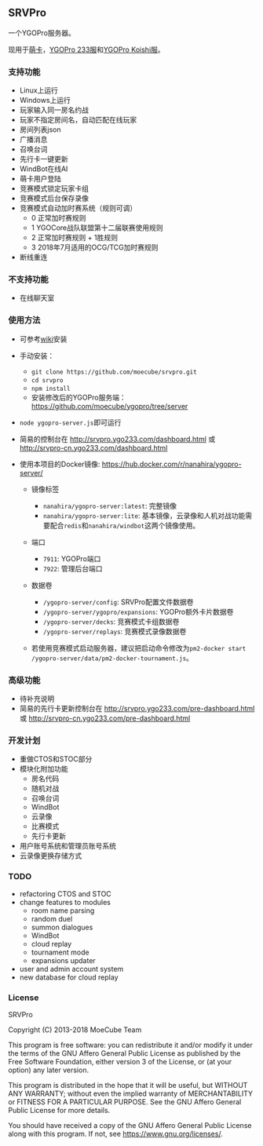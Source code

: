 ## SRVPro
一个YGOPro服务器。

现用于[萌卡](https://mycard.moe/)，[YGOPro 233服](https://ygo233.com/)和[YGOPro Koishi服](http://koishi.222diy.gdn/)。

### 支持功能
* Linux上运行
* Windows上运行
* 玩家输入同一房名约战
* 玩家不指定房间名，自动匹配在线玩家
* 房间列表json
* 广播消息
* 召唤台词
* 先行卡一键更新
* WindBot在线AI
* 萌卡用户登陆
* 竞赛模式锁定玩家卡组
* 竞赛模式后台保存录像
* 竞赛模式自动加时赛系统（规则可调）
  * 0 正常加时赛规则
  * 1 YGOCore战队联盟第十二届联赛使用规则
  * 2 正常加时赛规则 + 1胜规则
  * 3 2018年7月适用的OCG/TCG加时赛规则
* 断线重连

### 不支持功能
* 在线聊天室

### 使用方法
* 可参考[wiki](https://github.com/moecube/srvpro/wiki)安装
* 手动安装：
  * `git clone https://github.com/moecube/srvpro.git`
  * `cd srvpro`
  * `npm install`
  * 安装修改后的YGOPro服务端：https://github.com/moecube/ygopro/tree/server
* `node ygopro-server.js`即可运行
* 简易的控制台在 http://srvpro.ygo233.com/dashboard.html 或 http://srvpro-cn.ygo233.com/dashboard.html
* 使用本项目的Docker镜像: https://hub.docker.com/r/nanahira/ygopro-server/

  * 镜像标签
    * `nanahira/ygopro-server:latest`: 完整镜像
    * `nanahira/ygopro-server:lite`: 基本镜像，云录像和人机对战功能需要配合`redis`和`nanahira/windbot`这两个镜像使用。

  * 端口
    * `7911`: YGOPro端口
    * `7922`: 管理后台端口

  * 数据卷
    * `/ygopro-server/config`: SRVPro配置文件数据卷
    * `/ygopro-server/ygopro/expansions`: YGOPro额外卡片数据卷
    * `/ygopro-server/decks`: 竞赛模式卡组数据卷
    * `/ygopro-server/replays`: 竞赛模式录像数据卷

  * 若使用竞赛模式启动服务器，建议把启动命令修改为`pm2-docker start /ygopro-server/data/pm2-docker-tournament.js`。

### 高级功能
* 待补充说明
* 简易的先行卡更新控制台在 http://srvpro.ygo233.com/pre-dashboard.html 或 http://srvpro-cn.ygo233.com/pre-dashboard.html

### 开发计划
* 重做CTOS和STOC部分
* 模块化附加功能
  * 房名代码
  * 随机对战
  * 召唤台词
  * WindBot
  * 云录像
  * 比赛模式
  * 先行卡更新
* 用户账号系统和管理员账号系统
* 云录像更换存储方式

### TODO
* refactoring CTOS and STOC
* change features to modules
  * room name parsing
  * random duel
  * summon dialogues
  * WindBot
  * cloud replay
  * tournament mode
  * expansions updater
* user and admin account system
* new database for cloud replay

### License
SRVPro

Copyright (C) 2013-2018  MoeCube Team

This program is free software: you can redistribute it and/or modify
it under the terms of the GNU Affero General Public License as
published by the Free Software Foundation, either version 3 of the
License, or (at your option) any later version.

This program is distributed in the hope that it will be useful,
but WITHOUT ANY WARRANTY; without even the implied warranty of
MERCHANTABILITY or FITNESS FOR A PARTICULAR PURPOSE.  See the
GNU Affero General Public License for more details.

You should have received a copy of the GNU Affero General Public License
along with this program.  If not, see <https://www.gnu.org/licenses/>.
